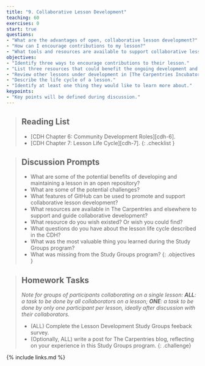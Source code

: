 ```yaml
---
title: "9. Collaborative Lesson Development"
teaching: 60
exercises: 0
start: true
questions:
- "What are the advantages of open, collaborative lesson development?"
- "How can I encourage contributions to my lesson?"
- "What tools and resources are available to support collaborative lesson development?"
objectives:
- "Identify three ways to encourage contributions to their lesson."
- "List three resources that could benefit the ongoing development and maintenance of their lesson."
- "Review other lessons under development in [The Carpentries Incubator][incubator]."
- "Describe the life cycle of a lesson."
- "Identify at least one thing they would like to learn more about."
keypoints:
- "Key points will be defined during discussion."
---
```


> ## Reading List
>
> - [CDH Chapter 6: Community Development Roles][cdh-6].
> - [CDH Chapter 7: Lesson Life Cycle][cdh-7].
{: .checklist }

> ## Discussion Prompts
>
> - What are some of the potential benefits of developing and maintaining a lesson
>   in an open repository?
> - What are some of the potential challenges?
> - What features of GitHub can be used to promote and support collaborative lesson development?
> - What resources are available in The Carpentries and elsewhere
>   to support and guide collaborative development?
> - What resource do you wish existed? Or wish you could find?
> - What questions do you have about the lesson life cycle described in the CDH?
> - What was the most valuable thing you learned during the Study Groups program?
> - What was missing from the Study Groups program?
{: .objectives }

> ## Homework Tasks
>
> _Note for groups of participants collaborating on a single lesson:_
> _**ALL**: a task to be done by all collaborators on a lesson;_
> _**ONE**: a task to be done by only one participant per lesson,_
> _ideally after discussion with their collaborators._
>
> - (ALL) Complete the Lesson Development Study Groups feeback survey.
> - (Optionally, ALL) write a post for The Carpentries blog,
>   reflecting on your experience in this Study Groups program.
{: .challenge}

{% include links.md %}
